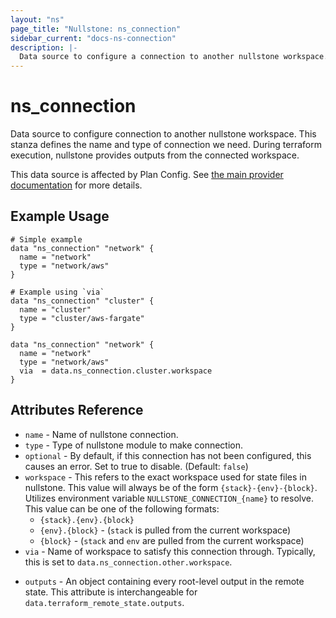 ```yaml
---
layout: "ns"
page_title: "Nullstone: ns_connection"
sidebar_current: "docs-ns-connection"
description: |-
  Data source to configure a connection to another nullstone workspace.
---
```


# ns_connection

Data source to configure connection to another nullstone workspace.
This stanza defines the name and type of connection we need.
During terraform execution, nullstone provides outputs from the connected workspace.

This data source is affected by Plan Config. See [the main provider documentation](../index.html) for more details.

## Example Usage

```hcl
# Simple example
data "ns_connection" "network" {
  name = "network"
  type = "network/aws"
}
```


```hcl
# Example using `via`
data "ns_connection" "cluster" {
  name = "cluster"
  type = "cluster/aws-fargate"
}

data "ns_connection" "network" {
  name = "network"
  type = "network/aws"
  via  = data.ns_connection.cluster.workspace
}
```

## Attributes Reference

* `name` - Name of nullstone connection.
* `type` - Type of nullstone module to make connection.
* `optional` - By default, if this connection has not been configured, this causes an error. Set to true to disable. (Default: `false`)
* `workspace` - This refers to the exact workspace used for state files in nullstone.
  This value will always be of the form `{stack}-{env}-{block}`.
  Utilizes environment variable `NULLSTONE_CONNECTION_{name}` to resolve.
  This value can be one of the following formats:
    * `{stack}.{env}.{block}`
    * `{env}.{block}` - (`stack` is pulled from the current workspace)
    * `{block}` - (`stack` and `env` are pulled from the current workspace)
* `via` - Name of workspace to satisfy this connection through. Typically, this is set to `data.ns_connection.other.workspace`.
- `outputs` - An object containing every root-level output in the remote state. This attribute is interchangeable for `data.terraform_remote_state.outputs`.
